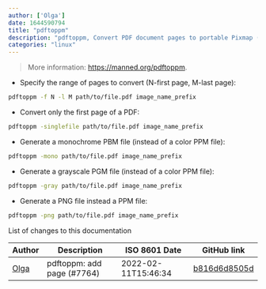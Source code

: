 ```yaml
---
author: ['Olga']
date: 1644590794
title: "pdftoppm"
description: "pdftoppm, Convert PDF document pages to portable Pixmap (image formats)."
categories: "linux"
---
```

> More information: <https://manned.org/pdftoppm>.

- Specify the range of pages to convert (N-first page, M-last page):

```bash
pdftoppm -f N -l M path/to/file.pdf image_name_prefix
```

- Convert only the first page of a PDF:

```bash
pdftoppm -singlefile path/to/file.pdf image_name_prefix
```

- Generate a monochrome PBM file (instead of a color PPM file):

```bash
pdftoppm -mono path/to/file.pdf image_name_prefix
```

- Generate a grayscale PGM file (instead of a color PPM file):

```bash
pdftoppm -gray path/to/file.pdf image_name_prefix
```

- Generate a PNG file instead a PPM file:

```bash
pdftoppm -png path/to/file.pdf image_name_prefix
```
List of changes to this documentation


Author | Description | ISO 8601 Date | GitHub link
------|-----|-----|-----
[Olga](mailto:41551585+olgashi@users.noreply.github.com) | pdftoppm: add page (#7764) | 2022-02-11T15:46:34 | [b816d6d8505d](https://github.com/tldr-pages/tldr/commit/b816d6d8505d1dda1a75affdca47509cf8c32a48)

